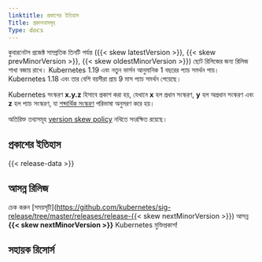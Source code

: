 ```yaml
---
linktitle: প্রকাশের ইতিহাস
Title: প্রকাশনাসমূহ
Type: docs
---
```



<!-- overview -->

কুবারনেটস প্রজেক্ট সাম্প্রতিক তিনটি পর্যন্ত ({{< skew latestVersion >}}, {{< skew prevMinorVersion >}}, {{< skew oldestMinorVersion >}}) ছোট রিলিজের জন্য রিলিজ শাখা বজায় রাখে।  Kubernetes 1.19 এবং নতুন ভার্সন আনুমানিক 1 বছরের প্যাচ সমর্থন পায়। Kubernetes 1.18 এবং তার বেশি বয়সীরা প্রায় 9 মাস প্যাচ সমর্থন পেয়েছে। 

Kubernetes সংস্করণ **x.y.z** হিসাবে প্রকাশ করা হয়,
যেখানে **x** হল প্রধান সংস্করণ, **y** হল অপ্রধান সংস্করণ এবং **z** হল প্যাচ সংস্করণ, যা [শব্দার্থিক সংস্করণ](https://semver.org/) পরিভাষা অনুসরণ করে হয়। 

অতিরিক্ত তথ্যসমূহ [version skew policy](/releases/version-skew-policy/) নথিতে সংরক্ষিত রয়েছে। 


<!-- body -->

## প্রকাশের ইতিহাস

{{< release-data >}}

## আসন্ন রিলিজ

চেক করুন [সময়সূচী](https://github.com/kubernetes/sig-release/tree/master/releases/release-{{< skew nextMinorVersion >}}) আসন্ন **{{< skew nextMinorVersion >}}** Kubernetes মুক্তিপ্রকাশ!

## সহায়ক রিসোর্স

